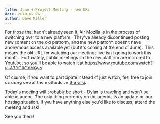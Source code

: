 ```yaml
---
title: June 6 Project Meeting - new URL
date: 2018-06-06
author: Dave Miller
---
```

For those that hadn't already seen it, Air Mozilla is in the process of
switching over to a new platform.  They've already discontinued posting
new content on the old platform, and the new platform doesn't have
anonymous access available yet (but it's coming at the end of June). 
This means the old URL for watching our meetings live isn't going to
work this month.  Fortunately, public meetings on the new platform are
mirrored to Youtube, so you'll be able to watch it at
<https://www.youtube.com/watch?v=A7OC8CXMGyo>

Of course, if you want to participate instead of just watch, feel free
to join us using one of the methods on [the
wiki](https://wiki.mozilla.org/Bugzilla:Meetings).

Today's meeting will probably be short - Dylan is traveling and won't be
able to attend. The only thing currently on the agenda is an update on
our hosting situation. If you have anything else you'd like to discuss,
attend the meeting and ask\!

See you there\!
